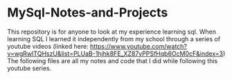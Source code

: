 # MySql-Notes-and-Projects
This repository is for anyone to look at my experience learning sql. 
When learning SQL I learned it independently from my school through a series of youtube videos (linked here: https://www.youtube.com/watch?v=wgRwITQHszU&list=PLUaB-1hjhk8FE_XZ87vPPSfHqb6OcM0cF&index=3)
The following files are all my notes and code that I did while following this youtube series. 
